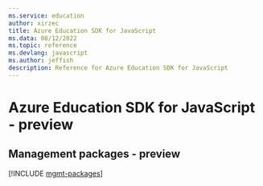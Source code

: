 ```yaml
---
ms.service: education
author: xirzec
title: Azure Education SDK for JavaScript
ms.data: 08/12/2022
ms.topic: reference
ms.devlang: javascript
ms.author: jeffish
description: Reference for Azure Education SDK for JavaScript
---
```

# Azure Education SDK for JavaScript - preview

## Management packages - preview
[!INCLUDE [mgmt-packages](education-mgmt-index.md)]